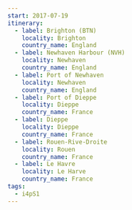 ```yaml
---
start: 2017-07-19
itinerary:
  - label: Brighton (BTN)
    locality: Brighton
    country_name: England
  - label: Newhaven Harbour (NVH)
    locality: Newhaven
    country_name: England
  - label: Port of Newhaven
    locality: Newhaven
    country_name: England
  - label: Port of Dieppe
    locality: Dieppe
    country_name: France
  - label: Dieppe
    locality: Dieppe
    country_name: France
  - label: Rouen-Rive-Droite
    locality: Rouen
    country_name: France
  - label: Le Havre
    locality: Le Harve
    country_name: France
tags:
  - i4pS1
---
```

